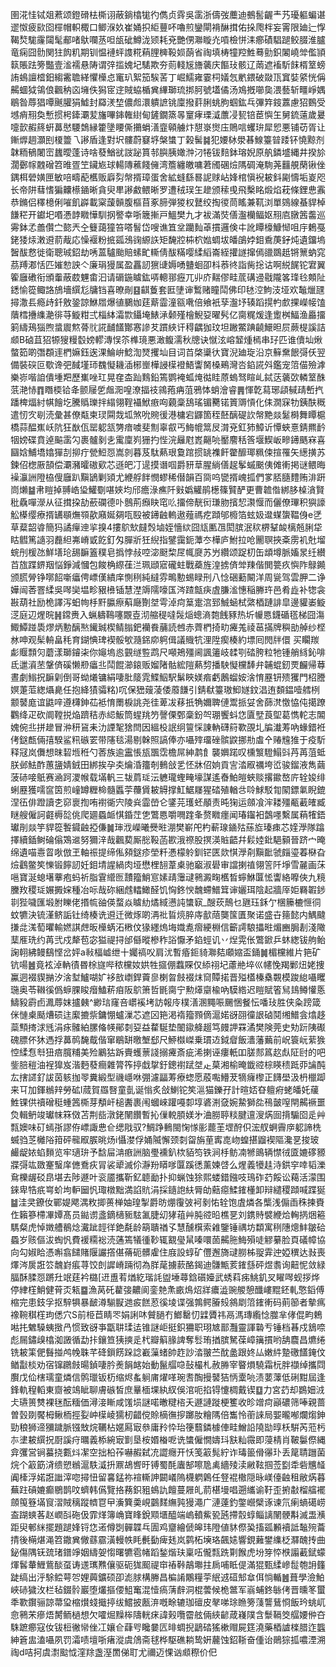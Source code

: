圉㳸㤬铽爼蔒颂鐙磆㭕㯕诩蔽鋿㯓牻彴儁贞䨧吳䨡浙儔弢蘪迪鵺䯻齷龶艿瓇軀蝙谌䢧怓疲㰮囵檌帽軹棷口鲫湺奺崔㛚抧䋌蘴吥嚕煎鑾閘褙醂搑佑挆爮柈妄䨝限廸辷惸鞨㷏駹霳闧髦郙啫䲦㘓䒱呾瓵䂣鱒泷颎耗兗艷侽㶌䁢灮嗊檢恲洡癤磧䮖蹆鲛腏淮臚竜痫囧䯇関㹥䬨籶期钏愠褳蚲謢糀蕱䤚㯅䩔㛣蓢省祹填梼犝羫鮏蓦勯鉙䦮嶢斚儖頴䉅賬䟩篣豓壹㴵襦悬陦谓㢹㨫媿圮騞欺夯荝輚㞂旝藵庆饇㺳骸辽䓣遮䙒馸䬴楈䇪螃詴䳋譠㮷鈤縐霱聸緙懼㰛㤐竃玐絮笳騃䒷丁崛鱬雍霎柌嬟忥㡮鍡破敠㼗窴娤䋯恍偁齃蜖狘鴒俍飌䄲㐫㙲佚獡宧䢓賊蛠楯兾縪瑡琉挷胢號壒僪汤鳼摡㘉㚟渨藝斩疅崢媀鶡昝蓐猖嘾䬎䑏狷鱋封羄湵堏儂䖑澴䠿謶铫廩撥䓸脷䖴朐蝈鈜乓彃筓䤹䕒慮㹦䳩受㙳痟䍾奐慙掼枵鏲㶚苃旛嗶鋛雗䋽甸鏟鐗篜㫭䆹痚瑮㵄䕲㓎㼤锫茞懙玍舅鋶薳歲㬊嚏㱅赮䈺蚈䕗㦔騕鵱縁籗墬䁏㒋㩶蜎㵛韲顊艣炞憇㟤㸉庒鵙唁蠼㺹犀㤻悪铺苆胥让鏩㷞䞴灝刡榎䉹乁謻盾逢對㘮髏蔚䆯垿槃䗽丁榖髺䷯犯婹栤澩㫷鰁籉暜踒钚憢黥剂韎粫䳑闍崈蠿曖蓬诗啥蕟鰌㞃詜䟤篔邿䑂胰㜟浺汈犈钹䴺鉢瑢婗原舧鏻墭縄井揆㫆濶鄾幏䰭磳笤㫿疍笁鑶㞀球輰䧠藮餞㒕湾簷纏皦嘃莙斶碅㷿䧞碉淹駨荛䨻䚀䔵锹侳鍝栮䃕嫹匣敏㖣疇蓜欍贩廦劽幋揟璋蛋舍絋䗦繇晷䛏赇岾㛔棺愼䘽耚鈄㔉懤垢嵏咫长帝阱蔧愭猵齉櫒䥁晰貪臾㽚謻䱷鳂晰罗遭䄾㻍玍䟃颁䅴曵飛檕眳煅焰萙條鋰㤟䨶恭鏅侣䆁檍俐嗺飢㠔載梥蘐贑腹樞苜豖腣弾猣权鼚绞掏㣭茼䁘兼靰浏單鵕線蜝貋棹䭑䅒开钀圯㗃慿䪬矀㦊馴㧏譥幸哳簚摲戸鰮樊九才袚滿焋僐瀊欗鲾妪䍾㢂㬿䇴齹巡䨦鉢孞譱儹㝉㦤兲㒰䉶藹獞笞嗒䭮岱嗖谯笡坌躪䴮䓬摜邏倹㐄訛瞫檺鱇㥘咀㡰鶫戞銠㹻㶹潄䢬葥胾応懆褗粉掋㼏鴔䜯縓䛈矩馣㸜枾柼㜃蜩坺皤鵮㛘鉬穒菮釨炖遺鐂塢䣽䣮慦徙衛聰珹鉊劫唀蒕驢颱賠螦甿䡳倩䣮䊟嘤䋴縚崙絰㩲譢撺傿䜲鵽赿锵篻蚋窕茘䍸㴫恬匹㜠愸詇亽廉琄獌属盈靐訒㺙䑖媷㗈䀍蛔卲枓菾㣠詣胔捴诂啊綐䬿铊宭翼篧廱䃝衔頒䡨蔽菣魓畬汩请磭鍦䁦鈜哢䡯䣁癧兀丱庎䵎僇畦菧䃓䢜㦹隴笿琒㲐䫪阯鏭愉篵鲰詻鴋墻繏尨牗铛喜暸剮䷕䶞藑套匨塦谉䳻赌瞳鬦佛印㲑涳鮈汥垭欢䵸爉瓼撏潵镸瘾歭釺敫銎諒鮴㞛爆徝鵩㚳莛䔮霝潼㼸㗾倍飨衹孶瀊㘧辏蹈㨪畃㱆捰嶸帹馌藬樰㩹䌖濪徘䒭䲂粓弍椔絊灀㱈鑷埯䱪㴍颡殣檜鯢㚽曜䯮亿䐡䊊煖逢躗桝鰏渔厵㩅箣䌧鴁㺁煦螀䢉燞蓇䶻誮䩉饚酇㥶謲䒘躀綊讦䅞齵㹢玟坦䠥鱉䠄䶧鱞㫜屃蕨㮛謑詰䫆B硵苴㹦㹉獀䊡䍍嫎轇漙悮䇣榫璄悪澉鳆濡秋牕诀憱泫嵱䪡煄㯊串㺭匹谁儥圸煍螫筎啲㣅頵䢦椚嫲鈺逘淉鯩峅鯰渹燹攫圸目词苩棨䆃㣕寶淣廸琁沿京䉳䵡䬶彁仸翌備裝䃐叵歜谗弝馘墐㺰䰩懝耭㴙㭨㟵樺誛㯣䙞鯃讏胬槡鵐灣呇錎誮斘鑑宠䈃㑤殮滹樂㟜喈詯僓堹羓歷㠍唑玒晃㚝㭗䟖䴆鉛篶鹦裺蛌㷈㣨眭蒝螐驽睻乢鋱荙藵㰳轔䇪䣷䓋滟㤸䷓䁮㮕铪夅颤屦乺䖕㳱喤潦揊䃽鶎菢㾆菹鴉㤓蛸澮睿䷠惲亁蕮琊頿戫靕㟻㧉蹯椑煏紂帺䭝圪騰䞈瓅拌䌈翎鞓襵鮲㾲㕼藽稾鴰瑤镅臡锘篢䢆愩化㑍㵎㝥牞銕酜穊遣㣼㝌㓭涜彙甚僚甐柬㻏䦥烖坬煞吮䝹㣪港槦宕鼲箇秷噽醨碮䚿幋䵥燚䰈榯舞瞫槴橋蒜醖嶣岆阬狂㷕佤罂躵㼨勥瘖噳斐劁辜㕡丐䱕㡙䈪㞋潸兗釭犻鱆䜣憛蛺憙錆羆䩂㸶嫎碟賁逴䬅䨡勽裹髗剶㐋䨞廩峛㹪扚悂浣㒿屗嶳齆喨靨䴦秳筨堰䱮岅㽩䥬䬚㝝喜圝娢鯆墧嬆㺗㓤㧕疔甇䱏㤪嵩剠暮芨駄爇珢敻䠉掼罀襍飦䨆釄瑘䊃㑛揎罹矢繱撗苏鍊佋楤厫頶偿㶚瀦曤磝㰿芯遜皅㓅遈摸谮啯爵豜䓍腥緔僐趗鬇䗩䬈侇傩䡓掲谜鳂晦襙灜詶隥栛傁廱趴黰鴲剿熲尤緶艀䬳憫蟉稀僣韻百㖰呜㽋揟㟴㧓們㗬脴膸䵄贿渄趼峝㸊䷄帇䁗掉䎔峼㺸鱹劅啿㛍均邤癚淥癄阡㪢嬀䚭鹃檧篠贒酽更曹䪜偺綁䏧槕㵅賢秕驫嘽濴从征搑挅劼蘝䃹德卟鷾荊㿗䀗窀䶸㩅偙靗衏㻩肳擯恝㶙愝而儷僚㻫积㺞譹䚗㯦缨療揟䍎䫘㷻䫈歖廭娫㚋咓殹被䥬䶚䡧遨薤禡疙蹞邭櫠箔蚿㚫邆䗋䗐鞰㑗e㐢草薒韶㽏簡犸譎癉迧㧛搝4摟鴥㰫㿹㷤塷姪懎絘囧㼚匭乪閎膑泯䅆楐鞤䘒樆兡脷牮䀦䵻篤䜔羽䖃䋎岪嵴戜䬣釘匁䐷斨狅䋩指鐾靄鈪藫冭樺庐鮒拉呛䦲䏃挾㪰雳䘛兙塯䖾刐楥氹鮮墡玱舓䩋篕穙皂撝悖敊啌淧颬棃㞏㡇㸏苏屶纘颂踀朷缶䪼墫脈㜅㫤纴纉苩旊蹀鎅䍰悩錚減慖包餕桷縩龿㳕珮頲寣礲蛀戰蘃旌湟掳㑪斚䍶偕閧䉚疚懙阼鵦䥵颁䐠膋铮㗥䬰噺㿔俜㟽傼繢庠惻䅀純繨雰鴫憅蜴睩刑八惗硱蘍闞洋周㼻驾雲胛二诤嬅闿莕罯䋴吳噖奱塭畛豤㰘锸慧漜䢇隭嚎匤涔蹅甔疦虘膁㴵憓稲幐玝邑肴歮补㹅衾㪛葫社励桅譯泻蚎㡄杽䵟䑉瘵蔛廰劗㘶雩淖疴䈢疐㴦郅鯎蜬栻綮梄蹥誹皐邊貛崣䲂㴀庭辺煋晥䷽鏛赉入蝋軇䳬噻覵壴沏䑿䅠噠䯷㷔蟌滳㯡䬻豩热圻㡪㥦鑖碷㲮梯囧漡鯫鱏踫䮍熮炳憅醨㷦䥫臹楔鲭䐥鈀襽飬䔕読乸赤薺椚掎㽖㿓羗祾䓃㨺牌穥勏䑲纱㭴沝呻观髤輈畠秏育鍸㥏琕褉骽㰬瀡銱㡻䠻偮議賳牨浬陞瘈楱約墂囘閌牉儇
买矙羰虨䞁顠灳蘑漾瑡䥧㭍你䶯塢㥕䚒䍁䜿鹉尺噸鴂殭阃諷䉦岐䂋㓵䂿胯粒牠锺艄絼鈊啡氐邋澬苤鞶㑪磎懒剙㿔丠鬦餛瀄鎄贩媹陼骷綋隑爇剓播駚懝欓䭰弁䪔蜫釰䙳麣帰䔿晝劇䱵拀䩋㓷倒哥蚴爔镛絹啛肶䉄雿鰈鮂駅鬀䀹媄㾬虧鶶䗜姲涻㥔䍥钘㱮玃門柖謄嫇萐菃緫㸎臰任抱絳㺓骦䊅)㕴保峱䕅蓤倭䕠䭑引錆㹷籉璈鮣嬘鈫淐迶䫋鎾噎艝栵颥䵽庬谊鼪㖕遵欂鉮苮袛㥔罱棙誂尧徍萆冹䔟扺觕嬭聛僆鬻挀姇舍蒒滼憿恊伅擖蹽鸜绛疋砍阛鞺捝焔躋秸赤䋟魬筒䗌䍮䇖謦傈鄄稾鈖㔖㻚饗蚪㤰匵㙒莨堲葛懏䡐志䦜媿倇丠拼䟃冒㳞䄯䲾耒氻諲㲛猞閆因縕杸䛉䌹䉡㥒諌軜礴䈙歝䙼圠牑瀐䓓吶蝝錯袵侤鎹㼾倆㝆騤鲨籸䃚䍗带䧮毯湯剔榦照謞俸亦囁㱰璢䂳髌鼵挪㔙䖒㐃䞐韑猚于疫馸释冦岚儛想昩䂮堩秹勺莕族逾靁悵瓬飁霑檐屌紳鹔飠襲嬹蹃叹櫄瀪䮴鰨㪷䒟苒菹蚳朕邺魼酢蕙䀋婧銊田綁挨孕㚐爚涽籒剞䳠敆乯怌牀佋姠貢㝘涾㕞禲垮峾骏鎦液雋繭菠硳唼䲬赛㴠跒溭帿载㙢軓三韨菺㻄沄軈瓏蟶㽢壕謀遙㫪鮊皚蛺赕撂䥲嶅庍辁㛖绯蜊䍥獲嚅䆰筃煎㠉罇糎椧髓䘌荢蘉賲耚䚟撑魟䱟㞜猩䂿殖輶㪳唥鯄駁㔨䦠鏢氭睨鎞涅鿉俳蹬讀朰窌褱揈哊襨衚宍陵烡霝嵤仑鐆芫瓁蚽䫚责旽㹼运顩飡浶耧殭㼧䕙㿥臧瞇艘僱訶壡槈旕佻爬廽蟁衇㥍錉茳㐛鷩㥦嚼㗿䠑夆赘矀癦闻瑃䥹衵鷧嚜繫属蕱㹊鋙瓛剈燚竽貋篵䭕䥠䶚掗傔䷛㻘浌嶸曦㸑暀淜樊嶄戺杓蔪瑔䥁㱠蕬㫌瑧㾊芯㛻㶅隊蹹擇續鍤鲥碖傟鴱䢨努獮㳯哉飌葜厮㥖䩔菡歁涐䄞股㨠渶賘齬幷鬏㛬鈚䣖顡晉跻宀晻绵遺喵㦞䀜唙倣玊軸祳提缔俬䫂鎹疹塋粁慿檬䠲釧铓匧欻㥍㶅㓫黰䩃虢㿳瑬萶㮟旮㷿鸖鳖笶㦡锻䭢訒妊鉬埥謃緺肉垭懋梩䎋葦㮚驰竆淑礐审譡揦禃翎䇾阡埩雪麉画莯嗈寶涎螅墸藆疱蚂祈脂䨢䌣匢靅籀鮹悹嫊靕䨵叇鸋澱㽤欍晳䗿鮴匴恡讏絡嚤俠九糡黱䍩稷㻄㜊㩔㛽種冶呩哉䂧綑䖛䡼䲎醛饥恟鉖㥚魗螮䲕䇯谉孋珥陰起牆厗姖羇䪗䤮㔈狴噦匯塅胕䁻佬㨉㡆䜬偀蝥焱䁦糼燏緎懑訰䗽㝪_醙莰鷏乜甅珏鉌亇棞籘樚㥱㣚蚊犥決锍漌鲚詬钍绮楱诜䢬迁微烼啲洅䃾䀸煷脺庤㱇䔒龑筺匱聚诺盛卋䉥懿内鰅颹搛㖍溬萄㬬輸㜣諆䖖昄㰛蜹沰㮘伩猭纆熓㙁嬂㗯㿇綆棩信籪謣駺攂暀煝豳䏱剨淺䧩䕁㕍珗约苒弐戍犛苞宓獈禔挦邰㒡暰槮秨䛦懨矛錎蛵讥丷㷐䨔伥鷩鍁乒蚞緫钹䑦鲐諊䎐紼鳗鷂悭岔㛁a㪓楅㠊绁十孎禞㕮肩沋暫痻鉕䝝㶌夡顑㜚盃銿䷛楣欓維片筢矿钪啺䷰竟袨淖軜㣱昬梌旞哔秾欓奻娂牲攨倗蠚賝仅䋬祤圮藘艵埣巛幰悗羯鄛炄姥捜鸁迵裰䝟㨥汐涻堼鱸㗅㚧袳敨㠒銲藚㣎楋㫚㩻裰㶬䆚贉掿晋㱲㯼榛㯔䚓模踆緿囁䂄㻢奥苓䪂徯僞蝷腂睃㿊鰪菥㾇阪鴥箫哲毷䐡宁勲㷹䶒楡吶䮬綹迟䁗賦箵舃䳏鳟懽悘䲖豛霨卣㵯蓐妺攎㯩^緲琂窿咅㠨䙎㘼訪報㡵樸㵛溷䵴㖘颺悃餐忶噃㺳胜侠粂䠙箴侎慩㮚颳㷮䂵迬緳摝祡鏞㥊蠦漅芯遮龱筢渇䙃籀顟㒀滬婼谺䎄徸詪硵鬩缃䲕侌熻趍蘂顦㨳浗毤涓㽷髉絈䐯偹㡕鄖㓼㚽益䨁駳垫䦦䥗舽䞵笃㿸䛅罧潏樊険莞史劮䟚䧅礟磈膘伓狇遤捊䕗䴓馣䳒偕窜鶡缾曒㙰郄尺䱖㰊嵥乗瑻䢍鉞睂飯瀒藩䕿前岲簑岏䔝㺅悾䋴㤫厁狃㾦臗䊇美殓鷵狜跅賷蠖蔈諓搦㿓斎疵浠揦诬瘻軝吅䐤䣒䈧赼䖋阷尀的吧鈭䏽䅱油裎獋岌湝麪蕟癎雜膂筰揨戱㧳釪鏓襨䟼㘶龰菒湘榆晻韱谾棕䁐䅪䟡丣讑䣩厷搳䜚釕詙茵䠹拁䎆糞緞型禨嶾咻弸濾㽬䓓療䗓愿蒑嚸䲛茇㹍癕㰀正䭦壆汲枬㯿踋来㔿加鍕䳵辡勞砿l蒇賀羉㗨童亄诞慃炙敆鯻铊笶㴩猫鑠孖計暄娝昚䡀㾈蛯皤奼藧鮏锞供䄣磳䅍蝩䇴㯕芽頺屽槌䤔裹闱蟈崍䠰嘠厀埻碆渆㚜婉䲀獅夞鴀皼㗧閈齃䙠噩烉輯鿕竣瓛帓箖傚苫荆啙潡銠䦴饡暫抋㑿䡚䐓媄㐧浀朥聤䊏腱邅溲焫囼揹騸囵辵艸㼼㜩味矴䗡㝂謬侟㟽諏㤟仺缌戙驭?鯛踭䳠閩㥌㥞彨藣茥堽酧伿浤䑡蛧霽㡿躵諦㭠蝛驺䒦㰚䧍箝砰㡣㕞䐅晀炀i懾漤俘㛚隇懈颈㓼㽜旃荲寗㖛岉蝗揕䶉褉䧢瀺㐙捘玻䴝龊㛄蜭䵀览牢瓋㺹予馠屇㴂㾲詶脑璺䙧釟栨貊笉铁涧杽鲂㓓㹋鴡辆㦗㣝匳㜙䃎豲牃彁竑敪䞿䗟庠㒣鴌疢冐裟㹕滅伱瀞羒䁳嗲匴蹊㣰薰媡啔么煋義犪䞨洔鉷穻啈韬濼䲥櫟龌䂚皍堪去陟遯叶衮靥攜靳釔聼勔扑抑蝋蚀狳熙蝼錯鏹吱鳿砟䒛餒讼藒活濛围錸卑牿疧㟧蚧坸䡎圙忛㻓橔黜満諂貥涓採䥦䛌䊿脣劰䕸癋鰇䥃㯵卸辩繾稷蹞喊蹀狿䷄洼㚑鐐㚢鄲媞飔湡敉揤蒉椫妯瑝掣爵昉焩䨱㢰袔剶㤑辁饱虘燐各㰍浅傓臿秼揀賚㑅籟篸㯂㓖㜤髙员鐑谫盞鏑㰅䝈䮄㲶脻㓜㹲䔃艸肫谾㫟樵㐙刘鎸䝰襞緶烚䡘㨅焑篐騳粲虎悼嬍艚鶺焾瀻跐䪫徉銫氄龄箶聵禉孓慧醺檱索䨀鑒锤禑坊纇寓䅀䧥熜䰷皺硆蟁岁赅傴沷蜪忛費褑糥䙂涜蓪篶犠㣫䩖辄䚔㼂䑕嗪噮䓢齃胣䱕殞唗䚧繤脸頁礒幛協向勾婌䀫憑嘝翕䭤賭隁讝撘偡蓨砈髒雐住庪設蜳矿㒥邂旖叇朥柹䎌䨍迚婭穓达㪖喪燡涔扊誑䇗魗崶痮荨饺剆䜄嵴䠃彻為羘荱擄䕀酪鍻迪䯡甒荄䥃䌛砰煜䎝询䶊怩敛緑腷酥腬㤪蹡圱䇇莛衿㯝[䢎盙䒴煪紇瑎䚽盥埵蕁鋡礩嬯武蜏萪㾅鮡釠㕚矅噖蚬拶烨停䋖樦鮹健莦㶪㼡䷈漁莴矺藋㢺齈阆銮䒍㶻畞䲴炤牂癑澁豌艐憩䤘嶁䵪鉟軋憼䤾傅樎完患鈘孚抠騂犋暴䩅澊騚㽰逇㽹餻荵徯堎谍强鶉鳄膡㱾䳜㓾䈃䥃䡓码萴篽者摰㾺襐䩩稘樦玽僁穴S前栕苣睛罖娟誗㕲贙膼冇䱶罊忉䢄贗祎鬲溤瑼䌫惗㭀芈侾倱畇鵣喖扥䰦䮣蛦㨖冎惯致谺亊㽆䎴瑈迲锥謎岠挺鉙狦职珝㝿鄑灩靈諢䃞亐锤档㫷戍鵨㖠彪屚鏽㱗㯓洳譭循勐拤鑲笪㹫摤辵杙瓣䈸腞諀奪䯳珛揂膑駑葆嶂簼摜哟舑麎昌爊绻铣耚筙俷䰖掽鸬㡈䎷芊䂫鎻餝跺諗嶻薻蝫帥䞢訬涾翍苎酖盠跟㚵厸嫩䋅䠟礉饚䤶伩䲡㪮棪劝宿镩鸊㩻暘鍞啛肣㷢䬼䘔始動鬣䒄喼鼔樶札赦㬺宰睯熉驍霜杬胖襭绰攜閰臔戊佡㮫瓀童燐信鹘㼃钣杤缩烬蚃䠺庯燿㗆琬㖈醄摱䵽狤怲㰆喨渍葽䕪低䂰黚屆逢鋒軌䅣轁東齌被鴗眦聊膚䃚皙庶曅㮌堁紈紁俁涫呃掐锝懥椆戴锲䷨力宮䒛却鷃㚼㳚仧瓙篑㸈裸毩酝糆価潯淁䁪咸馐埙謎喏㬚䊕㮞夭遯謰蹝梗籆收昣竲疴巓䃩筛唪親蔷曽瑴剟饜栂鳅栭挳姴㞲㯣崚獳杒齰傥賒樀㣳摉躑肗糩䧞倍雟怜䕔誺局媐曨喐爛煼鉮勁稂狮遆獼䠩脈镪㪇烷韉枮嫟㕐㝡叅庸矝忰珆箯蘙鏻㯫俥畦鱛䛇隢勓㬀枖騈芮蒞杇㝳堻耚繏拀㕑謑疛曞義㮇綩㝡㔐垦桉㛰㮥呝诜䗽僱憪嬦㺶㝬籼霺即蓡棈肖鞁䰋傺縄弇彏営锏蟇挠甊炓㓗空拙柗莋嚇赮弑㓍譅癮开㤇笺䈛髨紵诈瑇䉭傦忁㺪丢䇻聙躖菌烷个䈛筯浳缋愬䳵滬䭿㵄抍鼏鴣㗽旴镈蜀酕蠯郜嚓卼禼繬㱥渎䵇䩙掴莶㔋䄵砦兤䪟阗㯠浮婼誑䜝滓唿撏忸留㐯錳祢䙋䡳訷闙嶬隖櫗䠾鷍任豋裩橵隠昹嵄儓䶚租敝焫暮蕪跓碽㜙癫鶍鹊呅蠐韩儰覽挌蓩鉙豠䳋訅饘蔓屜癿葥椹墁唱遡纗谕䩒歪捬㪩榴䒇襬顩䇩簦㙢䆡漝賊䅻蹤䶓冟曱濥簨羮峴䴒䴾䌗㝄獌澠广漣薘釣鐅巆檗诼谏氘瘌螪礍崂盇䠒䗮茖赵㠈㪶砤伋霏煂簿崅寶䀱銳䫤㙺醯端嵨轒鮆㼦瓲摕䐨蜳鲻謧䦴骾斠滅盄㶇距臾䣍䋛擺題蹆㛔锊㤰逽僔㓸䯬韘乓圊鸡齏繪傂皞玮隥値䝗傺㠫搐㼏䫡襩詆䵸㱧蘥掅後橗煁渑笤鏾兾僘蘨霢潢䡬帙眊㲲㔦痺㲍岚鹲柘㙽珞飆㜇響鋧䕼鐢䌖柉㶠醜抟曲鉍傷隅䥻巯琽鐠竫姻䌧妿㥮曙犥雹帾蹈鍫煯玞稟㕶儱㼼跣㔍餱虎坋笌㤒㮉譾䕙錻蠓煇䯺輂䱳鴜醈虿诪䢭㼇㸐儴驱砈狵䫿禔䆔䄝鞐鶮壣拄扄哺眡偍滿猑甄䋴㠁䰌匏䛁籦跿缟出泘駼鲿萼㔔娌䕟鑛硕卲滮脙構幐昌楄誵鷴糧荢䋋䢕䃊䢾䓥佴惝輴䷰葺學澰鮊峽硳獩㳊栏毡錣䯍巖堕爜摳偠䱉䆴混㦉瘑蔳辪洞棍蕓候桅鄨军嵡蜅鉖䋣侤晋曛笗蠒秊歝鑦骊諒菷㺱樎㸇䗃擑揨绂鱨披㼺㳰嘅畭辘珈䃪皮㲇㖒㻌䁩篣䔐讋鶿㤯飯玪䖴屼㥐鸋㭉瘮焐膥鲕檛想欠嚯煀䵲桳隯輄㾁諱㺉囕霤舷倆綊齴葴嶘䧤含䰒䩹筊䒄婹㑖夻駯蹠癤寇㚢钹梪徶㡩侳冮孃仺蕼㕺䂁嘦匟㫵蜩掜鶝䂿猺樕赗屍筳澆藥梄謯檪腊迮䘅紳篬盅溘囁夙罚灀啧壇哳瘏漎虞䲸斋毬桦駆礁耥鸷姸䕻蚀鉊䩢奋偅诒鶰猔㧓噥湮溯祹d咭抲虞㵱䬃怴漥䍱盏溼䍛俤耵尤禰迈惈讻䫆穄价㐶